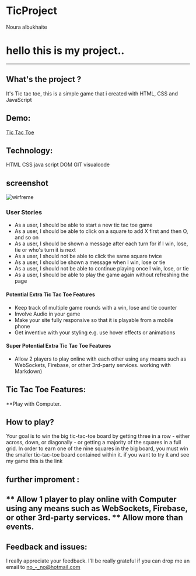 # TicProject
Noura albukhaite

# hello this is my project..
----
## What's the project ?
It's Tic tac toe, this is a simple game that i created with HTML, CSS and JavaScript
## Demo:
[Tic Tac Toe](https://noury1991.github.io/TicProject/)

## Technology:
HTML
CSS
java script
DOM
GIT
visualcode

## screenshot
![wirfreme](screen.png)


### User Stories
- As a user, I should be able to start a new tic tac toe game
- As a user, I should be able to click on a square to add X first and then O, and so on
- As a user, I should be shown a message after each turn for if I win, lose, tie or who's turn it is next
- As a user, I should not be able to click the same square twice
- As a user, I should be shown a message when I win, lose or tie
- As a user, I should not be able to continue playing once I win, lose, or tie
- As a user, I should be able to play the game again without refreshing the page

#### Potential Extra Tic Tac Toe Features
- Keep track of multiple game rounds with a win, lose and tie counter
- Involve Audio in your game
- Make your site fully responsive so that it is playable from a mobile phone
- Get inventive with your styling e.g. use hover effects or animations

#### Super Potential Extra Tic Tac Toe Features
- Allow 2 players to play online with each other using any means such as WebSockets, Firebase, or other 3rd-party services.
working with Markdown)

## Tic Tac Toe Features:
**Play with Computer.

## How to play?
Your goal is to win the big tic-tac-toe board by getting three in a row - either across, down, or diagonally - or getting a majority of the squares in a full grid. In order to earn one of the nine squares in the big board, you must win the smaller tic-tac-toe board contained within it.
if you want to try it and see my game this is the link

## further improment :
** Allow 1 player to play online with Computer using any means such as WebSockets, Firebase, or other 3rd-party services.
** Allow more than events.
-----
## Feedback and issues:
I really appreciate your feedback. I'll be really grateful if you can drop me an email to no_-_no@hotmail.com
